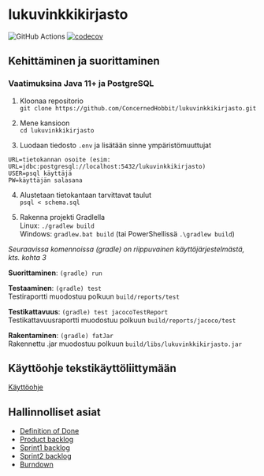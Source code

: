 # lukuvinkkikirjasto

![GitHub Actions](https://github.com/ConcernedHobbit/lukuvinkkikirjasto/actions/workflows/gradle.yml/badge.svg)
[![codecov](https://codecov.io/gh/ConcernedHobbit/lukuvinkkikirjasto/branch/main/graph/badge.svg?token=9SrEY3LhzC)](https://codecov.io/gh/ConcernedHobbit/lukuvinkkikirjasto)

## Kehittäminen ja suorittaminen

### Vaatimuksina Java 11+ ja PostgreSQL

1. Kloonaa repositorio  
   `git clone https://github.com/ConcernedHobbit/lukuvinkkikirjasto.git`

2. Mene kansioon  
   `cd lukuvinkkikirjasto`

3. Luodaan tiedosto `.env` ja lisätään sinne ympäristömuuttujat  

```
URL=tietokannan osoite (esim: URL=jdbc:postgresql://localhost:5432/lukuvinkkikirjasto)
USER=psql käyttäjä
PW=käyttäjän salasana
```

4. Alustetaan tietokantaan tarvittavat taulut  
   `psql < schema.sql`

5. Rakenna projekti Gradlella  
   Linux: `./gradlew build`   
   Windows: `gradlew.bat build` (tai PowerShellissä `.\gradlew build`)

*Seuraavissa komennoissa (gradle) on riippuvainen käyttöjärjestelmästä, kts. kohta 3*

**Suorittaminen**: `(gradle) run`

**Testaaminen**: `(gradle) test`  
Testiraportti muodostuu polkuun `build/reports/test`

**Testikattavuus**: `(gradle) test jacocoTestReport`  
Testikattavuusraportti muodostuu polkuun `build/reports/jacoco/test`

**Rakentaminen**: `(gradle) fatJar`  
Rakennettu .jar muodostuu polkuun `build/libs/lukuvinkkikirjasto.jar`

## Käyttöohje tekstikäyttöliittymään

[Käyttöohje](https://github.com/ConcernedHobbit/lukuvinkkikirjasto/blob/main/doc/Usermanual.md)

## Hallinnolliset asiat

- [Definition of Done](/doc/DefOfDone.md)
- [Product backlog](https://github.com/ConcernedHobbit/lukuvinkkikirjasto/projects/1)
- [Sprint1 backlog](https://github.com/ConcernedHobbit/lukuvinkkikirjasto/projects/2)
- [Sprint2 backlog](https://github.com/ConcernedHobbit/lukuvinkkikirjasto/projects/3)
- [Burndown](https://github.com/ConcernedHobbit/github-projects-burndown-chart/blob/main/src/github_projects_burndown_chart/charts/lukuvinkkikirjasto-latest.png)


